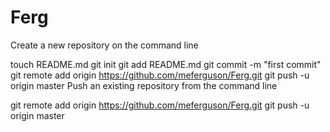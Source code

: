 Ferg
====

Create a new repository on the command line

touch README.md
git init
git add README.md
git commit -m "first commit"
git remote add origin https://github.com/meferguson/Ferg.git
git push -u origin master
Push an existing repository from the command line

git remote add origin https://github.com/meferguson/Ferg.git
git push -u origin master
